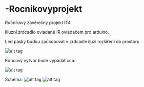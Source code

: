 # -Rocnikovyprojekt
Ročníkový zavěrečný projekt IT4


Illuzní zrdcadlo ovladané IR ovladačem pro arduino.

Led pásky budou způsobovat v zrdcadle iluzi rozšíření do prostoru 

![alt tag](https://cdn.instructables.com/FQ0/TOIZ/HKVLJXM2/FQ0TOIZHKVLJXM2.MEDIUM.jpg)

Koncový výtvor bude vypadat cca:


![alt tag](https://s-media-cache-ak0.pinimg.com/236x/60/e1/6e/60e16e659125a271446066ec9b5d0bc1.jpg)


Schéma:
![alt tag](/home/student/Obrázky/image1-1.JPG)
![alt tag](http://home/student/Obrázky/image1-1.JPG)
